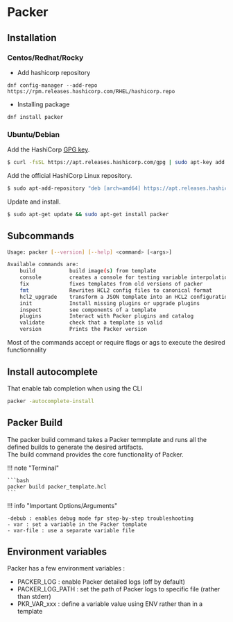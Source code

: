 # Packer

## Installation

### Centos/Redhat/Rocky

* Add hashicorp repository

```shell
dnf config-manager --add-repo https://rpm.releases.hashicorp.com/RHEL/hashicorp.repo
```

* Installing package

```shell
dnf install packer
```

### Ubuntu/Debian

Add the HashiCorp [GPG key](https://apt.releases.hashicorp.com/gpg "HashiCorp GPG key").

```bash
$ curl -fsSL https://apt.releases.hashicorp.com/gpg | sudo apt-key add -
```

Add the official HashiCorp Linux repository.

```bash
$ sudo apt-add-repository "deb [arch=amd64] https://apt.releases.hashicorp.com $(lsb_release -cs) main"
```

Update and install.

```bash
$ sudo apt-get update && sudo apt-get install packer
```

## Subcommands

```bash
Usage: packer [--version] [--help] <command> [<args>]

Available commands are:
    build           build image(s) from template
    console         creates a console for testing variable interpolation
    fix             fixes templates from old versions of packer
    fmt             Rewrites HCL2 config files to canonical format
    hcl2_upgrade    transform a JSON template into an HCL2 configuration
    init            Install missing plugins or upgrade plugins
    inspect         see components of a template
    plugins         Interact with Packer plugins and catalog
    validate        check that a template is valid
    version         Prints the Packer version
```

Most of the commands accept or require flags or ags to execute the desired functionnality

## Install autocomplete

That enable tab completion when using the CLI

```bash
packer -autocomplete-install
```

## Packer Build

The packer build command takes a Packer temmplate and runs all the defined builds to generate the desired artifacts. <br>
The build command provides the core functionality of Packer.

!!! note "Terminal"

	```bash
	packer build packer_template.hcl
	```

!!! info "Important Options/Arguments"

	-debub : enables debug mode fpr step-by-step troubleshooting
	- var : set a variable in the Packer template
	- var-file : use a separate variable file

## Environment variables

Packer has a few environment variables :

- PACKER_LOG : enable Packer detailed logs (off by default)
- PACKER_LOG_PATH : set the path of Packer logs to specific file (rather than stderr)
- PKR_VAR_xxx : define a variable value using ENV rather than in a template
